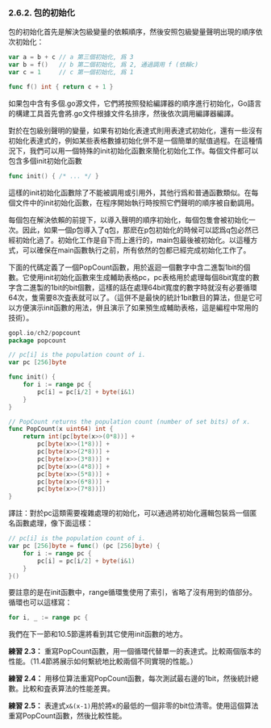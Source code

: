 ### 2.6.2. 包的初始化

包的初始化首先是解決包級變量的依賴順序，然後安照包級變量聲明出現的順序依次初始化：

```Go
var a = b + c // a 第三個初始化, 爲 3
var b = f()   // b 第二個初始化, 爲 2, 通過調用 f (依賴c)
var c = 1     // c 第一個初始化, 爲 1

func f() int { return c + 1 }
```

如果包中含有多個.go源文件，它們將按照發給編譯器的順序進行初始化，Go語言的構建工具首先會將.go文件根據文件名排序，然後依次調用編譯器編譯。

對於在包級别聲明的變量，如果有初始化表達式則用表達式初始化，還有一些沒有初始化表達式的，例如某些表格數據初始化併不是一個簡單的賦值過程。在這種情況下，我們可以用一個特殊的init初始化函數來簡化初始化工作。每個文件都可以包含多個init初始化函數

```Go
func init() { /* ... */ }
```

這樣的init初始化函數除了不能被調用或引用外，其他行爲和普通函數類似。在每個文件中的init初始化函數，在程序開始執行時按照它們聲明的順序被自動調用。

每個包在解決依賴的前提下，以導入聲明的順序初始化，每個包隻會被初始化一次。因此，如果一個p包導入了q包，那麽在p包初始化的時候可以認爲q包必然已經初始化過了。初始化工作是自下而上進行的，main包最後被初始化。以這種方式，可以確保在main函數執行之前，所有依然的包都已經完成初始化工作了。

下面的代碼定義了一個PopCount函數，用於返迴一個數字中含二進製1bit的個數。它使用init初始化函數來生成輔助表格pc，pc表格用於處理每個8bit寬度的數字含二進製的1bit的bit個數，這樣的話在處理64bit寬度的數字時就沒有必要循環64次，隻需要8次査表就可以了。（這併不是最快的統計1bit數目的算法，但是它可以方便演示init函數的用法，併且演示了如果預生成輔助表格，這是編程中常用的技術）。

```Go
gopl.io/ch2/popcount
package popcount

// pc[i] is the population count of i.
var pc [256]byte

func init() {
	for i := range pc {
		pc[i] = pc[i/2] + byte(i&1)
	}
}

// PopCount returns the population count (number of set bits) of x.
func PopCount(x uint64) int {
	return int(pc[byte(x>>(0*8))] +
		pc[byte(x>>(1*8))] +
		pc[byte(x>>(2*8))] +
		pc[byte(x>>(3*8))] +
		pc[byte(x>>(4*8))] +
		pc[byte(x>>(5*8))] +
		pc[byte(x>>(6*8))] +
		pc[byte(x>>(7*8))])
}
```

譯註：對於pc這類需要複雜處理的初始化，可以通過將初始化邏輯包裝爲一個匿名函數處理，像下面這樣：

```Go
// pc[i] is the population count of i.
var pc [256]byte = func() (pc [256]byte) {
	for i := range pc {
		pc[i] = pc[i/2] + byte(i&1)
	}
}()
```

要註意的是在init函數中，range循環隻使用了索引，省略了沒有用到的值部分。循環也可以這樣寫：

```Go
for i, _ := range pc {
```

我們在下一節和10.5節還將看到其它使用init函數的地方。

**練習 2.3：** 重寫PopCount函數，用一個循環代替單一的表達式。比較兩個版本的性能。（11.4節將展示如何繫統地比較兩個不同實現的性能。）

**練習 2.4：** 用移位算法重寫PopCount函數，每次測試最右邊的1bit，然後統計總數。比較和査表算法的性能差異。

**練習 2.5：** 表達式`x&(x-1)`用於將x的最低的一個非零的bit位清零。使用這個算法重寫PopCount函數，然後比較性能。

